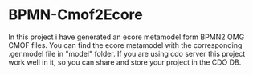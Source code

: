 BPMN-Cmof2Ecore
===============
In this project i have generated an ecore metamodel form BPMN2 OMG CMOF files. You can find the ecore metamodel with the
corresponding .genmodel file in "model" folder. If you are using cdo server this project work well in it, so you can 
share and store your project in the CDO DB.
